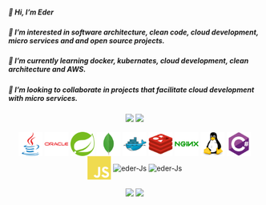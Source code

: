 <!---
edercnj/edercnj is a ✨ special ✨ repository because its `README.md` (this file) appears on your GitHub profile.
You can click the Preview link to take a look at your changes.
--->

##### 👋 Hi, I’m Eder
##### 👀 I’m interested in software architecture, clean code, cloud development, micro services and and open source projects.
##### 🌱 I’m currently learning docker, kubernates, cloud development, clean architecture and AWS.
##### 💞️ I’m looking to collaborate in projects that facilitate cloud development with micro services.
<div align="center"> 
  <a href = "mailto:edercnj@gmail.com"><img src="https://img.shields.io/badge/-Gmail-%23333?style=for-the-badge&logo=gmail&logoColor=white" target="_blank"></a>
  <a href="https://www.linkedin.com/public-profile/settings?trk=d_flagship3_profile_self_view_public_profile" target="_blank"><img src="https://img.shields.io/badge/-LinkedIn-%230077B5?style=for-the-badge&logo=linkedin&logoColor=white" target="_blank"></a> 
</div>
<div style="display: inline_block" align="center"><br>
  <img align="center" alt="eder-java" height="48" width="48" src="https://raw.githubusercontent.com/devicons/devicon/master/icons/java/java-original.svg">
  <img align="center" alt="eder-oracle" height="48" width="48" src="https://raw.githubusercontent.com/devicons/devicon/master/icons/oracle/oracle-original.svg">
  <img align="center" alt="eder-spring" height="48" width="48" src="https://raw.githubusercontent.com/devicons/devicon/master/icons/spring/spring-original.svg">
  <img align="center" alt="eder-mongo" height="48" width="48" src="https://raw.githubusercontent.com/devicons/devicon/master/icons/mongodb/mongodb-original.svg">
  <img align="center" alt="eder-docker" height="48" width="48" src="https://raw.githubusercontent.com/devicons/devicon/master/icons/docker/docker-original.svg">
  <img align="center" alt="eder-redis" height="48" width="48" src="https://raw.githubusercontent.com/devicons/devicon/master/icons/redis/redis-original.svg">
  <img align="center" alt="eder-nginx" height="48" width="48" src="https://raw.githubusercontent.com/devicons/devicon/master/icons/nginx/nginx-original.svg">
  <img align="center" alt="eder-linux" height="48" width="48" src="https://raw.githubusercontent.com/devicons/devicon/master/icons/linux/linux-original.svg">
  <img align="center" alt="eder-Csharp" height="48" width="48" src="https://raw.githubusercontent.com/devicons/devicon/master/icons/csharp/csharp-original.svg">
  <img align="center" alt="eder-Js" height="48" width="48" src="https://raw.githubusercontent.com/devicons/devicon/master/icons/javascript/javascript-plain.svg">
  <img align="center" alt="eder-Js" height="48" width="48" src="https://img.icons8.com/color/48/000000/typescript.png">
  <img align="center" alt="eder-Js" height="48" width="48" src="https://img.icons8.com/color/48/000000/kubernetes.png">
</div>

<div align="center"><br>
  <img height="140em" src="https://github-readme-stats.vercel.app/api?username=edercnj&show_icons=true&include_all_commits=true&count_private=true"/>
  <img height="140em" src="https://github-readme-stats.vercel.app/api/top-langs/?username=edercnj&layout=compact&langs_count=7"/>
</div>

